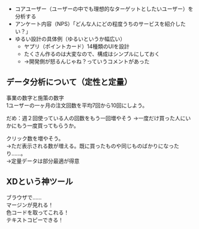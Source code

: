 - コアユーザー（ユーザーの中でも理想的なターゲットとしたいユーザー）を分析する
- アンケート内容（NPS）「どんな人にどの程度うちのサービスを紹介したい？」
- ゆるい設計の具体例（ゆるいというか幅広い）
  - ヤプリ（ポイントカード）14種類のUIを設計
  - たくさん作るのは大変なので、構成はシンプルにしておく
  - →開発側が怒るんじゃね？っていうコメントがあった

## データ分析について（定性と定量）

事業の数字と施策の数字  
1ユーザーの一ヶ月の注文回数を平均7回から10回にしよう。

だめ：週２回使っている人の回数をもう一回増やそう
→一度だけ買った人にいかにもう一度買ってもらうか。

クリック数を増やそう。  
→ただ表示される数が増える。既に買ったものや同じものばかりになったり……。  
→定量データは部分最適が得意

## XDという神ツール

ブラウザで……  
マージンが見れる！  
色コードを取ってこれる！  
テキストコピーできる！

